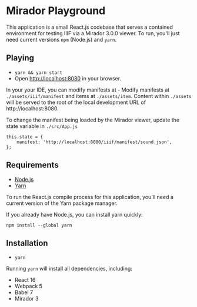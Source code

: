 # Mirador Playground

This application is a small React.js codebase that serves a contained environment for testing IIIF via a Mirador 3.0.0 viewer. To run, you'll just need current versions `npm` (Node.js) and `yarn`. 

## Playing

- `yarn && yarn start`
- Open [http://localhost:8080](http://localhost:8080/) in your browser.

In your your IDE, you can modify manifests at - Modify manifests at `./assets/iiif/manifest` and items at `./assets/item`. Content within `./assets` will be served to the root of the local development URL of http://localhost:8080.

To change the manifest being loaded by the Mirador viewer, update the state variable in `./src/App.js`

```
this.state = {
    manifest: 'http://localhost:8080/iiif/manifest/sound.json',
};
```

## Requirements

- [Node.js](https://nodejs.org/en/)
- [Yarn](https://classic.yarnpkg.com/en/docs/install/#mac-stable)

To run the React.js compile process for this application, you'll need a current version of the Yarn package manager.

If you already have Node.js, you can install yarn quickly:
```
npm install --global yarn
```

## Installation

- `yarn`

Running `yarn` will install all dependencies, including:

- React 16
- Webpack 5
- Babel 7
- Mirador 3

